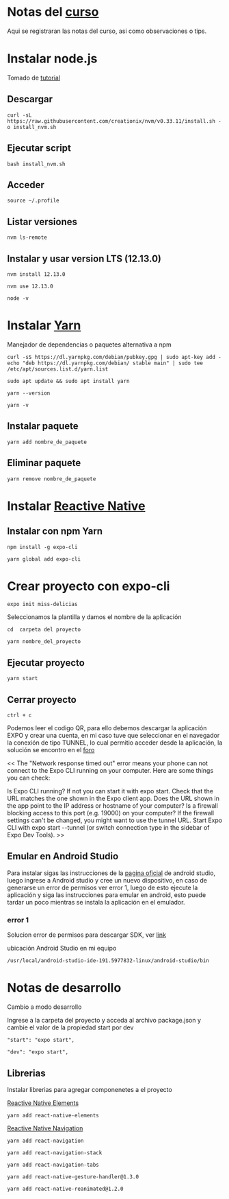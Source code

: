 # Notas del [curso](https://www.udemy.com/course/react-native-expo-creando-mini-tripadvisor-de-restaurantes/)

Aqui se registraran las notas del curso, asi como observaciones o tips.


# Instalar node.js

Tomado de [tutorial](https://www.digitalocean.com/community/tutorials/how-to-install-node-js-on-ubuntu-18-04)		


## Descargar

	curl -sL https://raw.githubusercontent.com/creationix/nvm/v0.33.11/install.sh -o install_nvm.sh

## Ejecutar script

	bash install_nvm.sh

## Acceder 	

	source ~/.profile

## Listar versiones
	
	nvm ls-remote

## Instalar  y usar version  LTS (12.13.0)

	nvm install 12.13.0

	nvm use 12.13.0

	node -v


# Instalar [Yarn](https://yarnpkg.com/lang/en/)

Manejador de dependencias o paquetes alternativa a npm

	curl -sS https://dl.yarnpkg.com/debian/pubkey.gpg | sudo apt-key add -
	echo "deb https://dl.yarnpkg.com/debian/ stable main" | sudo tee /etc/apt/sources.list.d/yarn.list	

	sudo apt update && sudo apt install yarn

	yarn --version	

	yarn -v	

## Instalar paquete

	yarn add nombre_de_paquete

## Eliminar paquete
	
	yarn remove nombre_de_paquete	
	

# Instalar [Reactive Native](https://facebook.github.io/react-native/docs/getting-started)

## Instalar con npm Yarn
	
	npm install -g expo-cli

	yarn global add expo-cli 


# Crear proyecto con expo-cli

	expo init miss-delicias	

Seleccionamos la plantilla y damos el nombre de la aplicación

	cd 	carpeta del proyecto

	yarn nombre_del_proyecto

## Ejecutar proyecto

	yarn start

## Cerrar proyecto

	ctrl + c	

Podemos leer el codigo QR, para ello debemos descargar la aplicación EXPO y crear una cuenta, en mi caso tuve que seleccionar en el navegador la conexión de tipo TUNNEL, lo cual permitio acceder desde la aplicación, la solución se encontro en el [foro](https://github.com/expo/expo-cli/issues/134)	

<< The "Network response timed out" error means your phone can not connect to the Expo CLI running on your computer. Here are some things you can check:

Is Expo CLI running? If not you can start it with expo start. Check that the URL matches the one shown in the Expo client app.
Does the URL shown in the app point to the IP address or hostname of your computer?
Is a firewall blocking access to this port (e.g. 19000) on your computer? If the firewall settings can't be changed, you might want to use the tunnel URL. Start Expo CLI with expo start --tunnel (or switch connection type in the sidebar of Expo Dev Tools). >>

## Emular en Android Studio

Para instalar sigas las instrucciones de la [pagina oficial](https://developer.android.com/studio/install) de android studio, luego ingrese a Android studio y cree un nuevo dispositivo, en caso de generarse un error de permisos ver error 1, luego de esto ejecute la aplicación y siga las instrucciones para emular en android, esto puede tardar un poco mientras se instala la aplicación en el emulador.

### error 1
Solucion error de permisos para descargar SDK, ver [link](https://stackoverflow.com/questions/37300811/android-studio-dev-kvm-device-permission-denied/45749003) 

ubicación Android Studio en mi equipo 

	/usr/local/android-studio-ide-191.5977832-linux/android-studio/bin
	

# Notas de desarrollo


Cambio a modo desarrollo
	
Ingrese a la carpeta del proyecto y acceda al archivo package.json y cambie el valor de la propiedad start por dev
	
	"start": "expo start",

	"dev": "expo start",

## Librerias

Instalar librerias para agregar componenetes a el proyecto

[Reactive Native Elements](https://react-native-elements.github.io/react-native-elements/docs/overview.html)

	yarn add react-native-elements

[Reactive Native Navigation](https://reactnavigation.org/docs/en/getting-started.html)

	yarn add react-navigation

	yarn add react-navigation-stack

	yarn add react-navigation-tabs

	yarn add react-native-gesture-handler@1.3.0

	yarn add react-native-reanimated@1.2.0 



